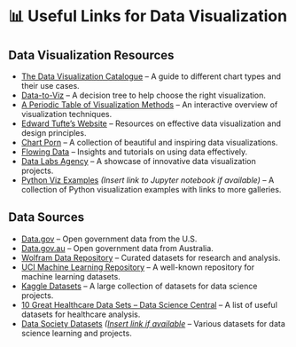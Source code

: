 
# 📊 Useful Links for Data Visualization  

## Data Visualization Resources   
- [The Data Visualization Catalogue](https://datavizcatalogue.com/) – A guide to different chart types and their use cases.  
- [Data-to-Viz](https://www.data-to-viz.com/) – A decision tree to help choose the right visualization.  
- [A Periodic Table of Visualization Methods](https://www.visual-literacy.org/periodic_table/periodic_table.html) – An interactive overview of visualization techniques.  
- [Edward Tufte’s Website](https://www.edwardtufte.com/tufte) – Resources on effective data visualization and design principles.  
- [Chart Porn](http://chartporn.org) – A collection of beautiful and inspiring data visualizations.  
- [Flowing Data](http://flowingdata.com) – Insights and tutorials on using data effectively.  
- [Data Labs Agency](https://www.datalabsagency.com/) – A showcase of innovative data visualization projects.  
- [Python Viz Examples](#) *(Insert link to Jupyter notebook if available)* – A collection of Python visualization examples with links to more galleries.  

## Data Sources  
- [Data.gov](https://www.data.gov/) – Open government data from the U.S.  
- [Data.gov.au](https://data.gov.au/) – Open government data from Australia.  
- [Wolfram Data Repository](https://datarepository.wolframcloud.com/) – Curated datasets for research and analysis.  
- [UCI Machine Learning Repository](https://archive.ics.uci.edu/ml/index.php) – A well-known repository for machine learning datasets.  
- [Kaggle Datasets](https://www.kaggle.com/datasets) – A large collection of datasets for data science projects.  
- [10 Great Healthcare Data Sets – Data Science Central](https://www.datasciencecentral.com/10-great-healthcare-data-sets/) – A list of useful datasets for healthcare analysis.  
- [Data Society Datasets](#) *([Insert link if available](https://data.world)* – Various datasets for data science learning and projects.  
